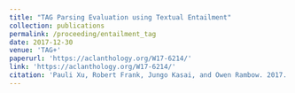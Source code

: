 ```yaml
---
title: "TAG Parsing Evaluation using Textual Entailment"
collection: publications
permalink: /proceeding/entailment_tag
date: 2017-12-30
venue: 'TAG+'
paperurl: 'https://aclanthology.org/W17-6214/'
link: 'https://aclanthology.org/W17-6214/'
citation: 'Pauli Xu, Robert Frank, Jungo Kasai, and Owen Rambow. 2017. &quot;TAG Parsing Evaluation using Textual Entailment.&quot; In <i>Proceedings of the Workshop on Tree Adjoining Grammars and Related Formalisms (TAG+)</i>.'
---
```

